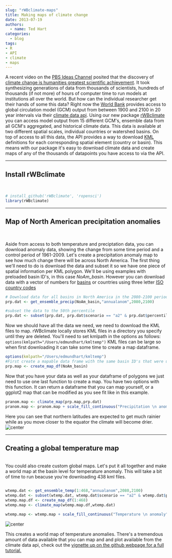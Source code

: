 ```yaml
---
slug: "rWBclimate-maps"
title: Making maps of climate change
date: 2013-07-19
authors:
  - name: Ted Hart
categories:
  - blog
tags:
- R
- API
- climate
- maps
---
```


A recent video on the [PBS Ideas Channel](http://video.pbs.org/program/idea-channel/) posited that the discovery of [climate change is humanities greatest scientific achievement](http://www.youtube.com/watch?v=1M1BPz0nY3s). It took synthesizing generations of data from thousands of scientists, hundreds of thousands (if not more) of hours of computer time to run models at institutions all over the world.  But how can the individual researcher get their hands of some this data?  Right now the [World Bank](http://www.worldbank.org) provides access to global circulation model (GCM) output from between 1900 and 2100 in 20 year intervals via their [climate data api](http://data.worldbank.org/developers/climate-data-api).  Using our new package [rWBclimate](https://github.com/ropensci/rWBclimate) you can access model output from 15 different GCM's, ensemble data from all GCM's aggregated, and historical climate data.  This data is available at two different spatial scales, individual countries or watershed basins. On top of access to all this data, the API provides a way to download [KML](https://developers.google.com/kml/documentation/) definitions for each corresponding spatial element (country or basin).  This means with our package it's easy to download climate data and create maps of any of the thousands of datapoints you have access to via the API.

***

## Install rWBclimate

<br>

```r
# install_github('rWBclimate', 'ropensci')
library(rWBclimate)
```

***

## Map of North American precipitation anomalies

<br>

Aside from access to both temperature and preciptation data, you can download anomaly data, showing the change from some time period and a control period of 1961-2009.  Let's create a precipitation anomaly map to see how much change there will be across North America.  The first thing we'll need to do is download the data and subset it so we have one piece of spatial information per KML polygon.  We'll be using examples with preloaded basin ID's, in this case *NoAm\_basin*.  However you can download data with a vector of numbers for [basins](http://data.worldbank.org/sites/default/files/climate_data_api_basins.pdf) or countries using three letter [ISO country codes](http://unstats.un.org/unsd/methods/m49/m49alpha.htm)

```r
# Download data for all basins in North America in the 2080-2100 period
prp.dat <- get_ensemble_precip(NoAm_basin,"annualanom",2080,2100)

#subset the data to the 50th percentile
prp.dat <- subset(prp.dat, prp.dat$scenario == "a2" & prp.dat$percentile == 50)

```

Now we should have all the data we need, we need to download the KML files to map.  rWBclimate locally stores KML files in a directory you specify until they are deleted.  You'll need to set kmlpath in the options as follows: `options(kmlpath="/Users/edmundhart/kmltemp")` KML files can be large so when first downloading it can take some time to create a map dataframe.

```r
options(kmlpath="/Users/edmundhart/kmltemp")
#First create a mapable data frame with the same basin ID's that were used to download data.
prp.map <- create_map_df(NoAm_basin)

```

Now that you have your data as well as your dataframe of polygons we just need to use one last function to create a map.  You have two options with this function.  It can return a dataframe that you can map yourself, or a ggplot2 map that can be modified as you see fit like in this example.

```r
pranom.map <- climate_map(prp.map,prp.dat)
pranom.map <- pranom.map + scale_fill_continuous("Precipitation \n anomaly (mm)", low="Red",high = "Blue")+ylab("Latitude")+xlab("Longitude") + theme_bw()
```

Here you can see that northern latitudes are expected to get much rainier while as you move closer to the equator the climate will become drier.
![center](/assets/blog-images/2013-07-19-rWBclimate-maps/precipMap.png)

***

## Creating a global temperature map

<br>
You could also create custom global maps.  Let's put it all together and make a world map at the basin level for temperature anomaly.  This will take a bit of time to run beacuse you're downloading 438 kml files.

```r

wtemp.dat <- get_ensemble_temp(1:468,"annualanom",2080,2100)
wtemp.dat <- subset(wtemp.dat, wtemp.dat$scenario == "a2" & wtemp.dat$percentile == 50)
wtemp.map.df <- create_map_df(1:468)
wtemp.map <- climate_map(wtemp.map.df,wtemp.dat)

wtemp.map <- wtemp.map + scale_fill_continuous("Temperature \n anomaly", low="Yellow",high = "red")+ylab("Latitude")+xlab("Longitude") + theme_bw()

```

![center](/assets/blog-images/2013-07-19-rWBclimate-maps/wtempMap.png)

This creates a world map of temperature anomalies. There's a tremendous amount of data available that you can map and and plot available from the climate data api, check out the [vignette up on the github webpage for a full tutorial.](https://github.com/ropensci/rWBclimate/blob/master/README.md)

